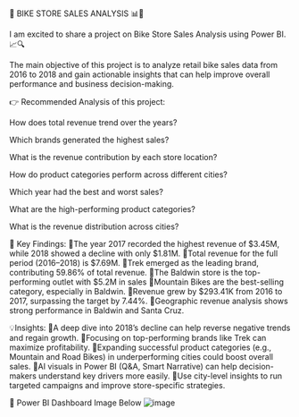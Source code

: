 🚴 BIKE STORE SALES ANALYSIS 📊🚦

I am excited to share a project on Bike Store Sales Analysis using Power BI. 📈🔍

The main objective of this project is to analyze retail bike sales data from 2016 to 2018 and gain actionable insights that can help improve overall performance and business decision-making.

👉 Recommended Analysis of this project:

How does total revenue trend over the years?

Which brands generated the highest sales?

What is the revenue contribution by each store location?

How do product categories perform across different cities?

Which year had the best and worst sales?

What are the high-performing product categories?

What is the revenue distribution across cities?

🔑 Key Findings:
🔹The year 2017 recorded the highest revenue of $3.45M, while 2018 showed a decline with only $1.81M.
🔹Total revenue for the full period (2016–2018) is $7.69M.
🔹Trek emerged as the leading brand, contributing 59.86% of total revenue.
🔹The Baldwin store is the top-performing outlet with $5.2M in sales
🔹Mountain Bikes are the best-selling category, especially in Baldwin.
🔹Revenue grew by $293.41K from 2016 to 2017, surpassing the target by 7.44%.
🔹Geographic revenue analysis shows strong performance in Baldwin and Santa Cruz.

💡Insights:
🔹A deep dive into 2018’s decline can help reverse negative trends and regain growth.
🔹Focusing on top-performing brands like Trek can maximize profitability.
🔹Expanding successful product categories (e.g., Mountain and Road Bikes) in underperforming cities could boost overall sales.
🔹AI visuals in Power BI (Q&A, Smart Narrative) can help decision-makers understand key drivers more easily.
🔹Use city-level insights to run targeted campaigns and improve store-specific strategies. 

🔗 Power BI Dashboard Image Below
![image](https://github.com/user-attachments/assets/2b8118e1-051a-41be-9036-8dd40fd1c4d2)
